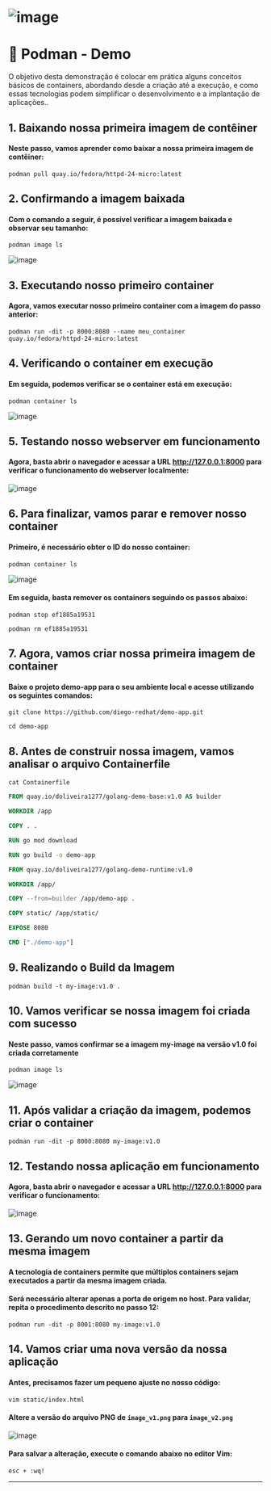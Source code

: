 # ![image](https://github.com/user-attachments/assets/6e497687-0862-4b6f-92e1-a442097c97a8)

# 📌 Podman - Demo

O objetivo desta demonstração é colocar em prática alguns conceitos básicos de containers, abordando desde a criação até a execução, e como essas tecnologias podem simplificar o desenvolvimento e a implantação de aplicações..

## 1. Baixando nossa primeira imagem de contêiner

#### Neste passo, vamos aprender como baixar a nossa primeira imagem de contêiner:

```podman pull quay.io/fedora/httpd-24-micro:latest```

## 2. Confirmando a imagem baixada

#### Com o comando a seguir, é possível verificar a imagem baixada e observar seu tamanho:

```podman image ls```

![image](https://github.com/user-attachments/assets/5b7e8a32-c4b1-4f71-b5b5-8d332bb4970f)

## 3. Executando nosso primeiro container

#### Agora, vamos executar nosso primeiro container com a imagem do passo anterior:

`podman run -dit -p 8000:8080 --name meu_container quay.io/fedora/httpd-24-micro:latest`

## 4. Verificando o container em execução

#### Em seguida, podemos verificar se o container está em execução:

``podman container ls``

![image](https://github.com/user-attachments/assets/afa3cb92-a8fd-4dbc-bc00-840b9d2c8521)


## 5. Testando nosso webserver em funcionamento

#### Agora, basta abrir o navegador e acessar a URL http://127.0.0.1:8000 para verificar o funcionamento do webserver localmente:

![image](https://github.com/user-attachments/assets/c92a596f-e3ba-47f1-888d-564bed88c3f4)

## 6. Para finalizar, vamos parar e remover nosso container 

#### Primeiro, é necessário obter o ID do nosso container:

`podman container ls`

![image](https://github.com/user-attachments/assets/faa2d04e-9a62-4316-bf21-a5f2b41cd9d8)

#### Em seguida, basta remover os containers seguindo os passos abaixo:

`podman stop ef1885a19531`

`podman rm ef1885a19531`

## 7. Agora, vamos criar nossa primeira imagem de container

#### Baixe o projeto demo-app para o seu ambiente local e acesse utilizando os seguintes comandos:

`git clone https://github.com/diego-redhat/demo-app.git`

`cd demo-app`

## 8. Antes de construir nossa imagem, vamos analisar o arquivo Containerfile

`cat Containerfile`

```dockerfile
FROM quay.io/doliveira1277/golang-demo-base:v1.0 AS builder

WORKDIR /app

COPY . .

RUN go mod download

RUN go build -o demo-app

FROM quay.io/doliveira1277/golang-demo-runtime:v1.0

WORKDIR /app/

COPY --from=builder /app/demo-app .

COPY static/ /app/static/

EXPOSE 8080

CMD ["./demo-app"]
```

## 9. Realizando o Build da Imagem

`podman build -t my-image:v1.0 .`

## 10. Vamos verificar se nossa imagem foi criada com sucesso

#### Neste passo, vamos confirmar se a imagem my-image na versão v1.0 foi criada corretamente

`podman image ls`

![image](https://github.com/user-attachments/assets/d13b9788-e07f-475c-a867-72664ef7b1ba)

## 11. Após validar a criação da imagem, podemos criar o container

`podman run -dit -p 8000:8080 my-image:v1.0`

## 12. Testando nossa aplicação em funcionamento

#### Agora, basta abrir o navegador e acessar a URL http://127.0.0.1:8000 para verificar o funcionamento:

![image](https://github.com/user-attachments/assets/e097a736-cb39-4331-a4ef-379397608b4a)

## 13. Gerando um novo container a partir da mesma imagem

#### A tecnologia de containers permite que múltiplos containers sejam executados a partir da mesma imagem criada.

#### Será necessário alterar apenas a porta de origem no host. Para validar, repita o procedimento descrito no passo 12:

`podman run -dit -p 8001:8080 my-image:v1.0`

## 14. Vamos criar uma nova versão da nossa aplicação

#### Antes, precisamos fazer um pequeno ajuste no nosso código:

`vim static/index.html`

#### Altere a versão do arquivo PNG de `image_v1.png` para `image_v2.png`

![image](https://github.com/user-attachments/assets/08631632-6a76-484b-bfc8-a9c48f1314c6)

#### Para salvar a alteração, execute o comando abaixo no editor Vim:

`esc + :wq!`


---
&nbsp;

